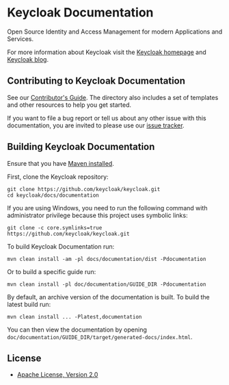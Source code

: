 Keycloak Documentation
======================

Open Source Identity and Access Management for modern Applications and Services.

For more information about Keycloak visit the [Keycloak homepage](http://keycloak.org) and [Keycloak blog](https://www.keycloak.org/blog).


Contributing to Keycloak Documentation
----------------------------------------

See our [Contributor's Guide](internal_resources/contributing.adoc). The directory also includes a set of templates and other resources to help you get started.

If you want to file a bug report or tell us about any other issue with this documentation, you are invited to please use our [issue tracker](https://issues.redhat.com/projects/KEYCLOAK/).


Building Keycloak Documentation
---------------------------------

Ensure that you have [Maven installed](https://maven.apache.org/).

First, clone the Keycloak repository:

    git clone https://github.com/keycloak/keycloak.git
    cd keycloak/docs/documentation

If you are using Windows, you need to run the following command with administrator privilege because this project uses symbolic links:

    git clone -c core.symlinks=true https://github.com/keycloak/keycloak.git

To build Keycloak Documentation run:

    mvn clean install -am -pl docs/documentation/dist -Pdocumentation

Or to build a specific guide run:

    mvn clean install -pl doc/documentation/GUIDE_DIR -Pdocumentation
    
By default, an archive version of the documentation is built. To build the latest build run:

    mvn clean install ... -Platest,documentation

You can then view the documentation by opening `doc/documentation/GUIDE_DIR/target/generated-docs/index.html`.


License
-------

* [Apache License, Version 2.0](https://www.apache.org/licenses/LICENSE-2.0)
